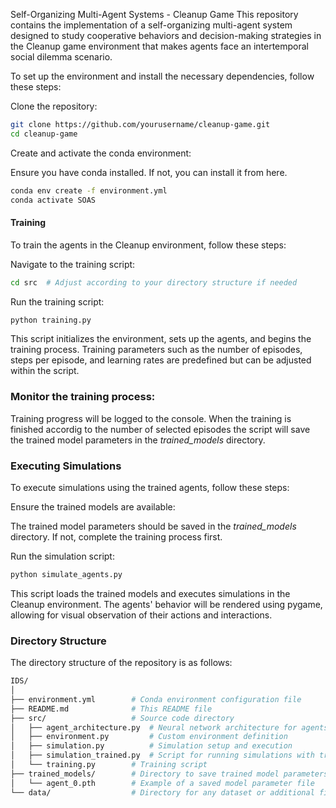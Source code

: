 Self-Organizing Multi-Agent Systems - Cleanup Game
This repository contains the implementation of a self-organizing multi-agent system designed to study cooperative behaviors and decision-making strategies in the Cleanup game environment that makes agents face an intertemporal social dilemma scenario.

To set up the environment and install the necessary dependencies, follow these steps:

Clone the repository:

```bash
git clone https://github.com/yourusername/cleanup-game.git
cd cleanup-game
```
Create and activate the conda environment:

Ensure you have conda installed. If not, you can install it from here.

```bash
conda env create -f environment.yml
conda activate SOAS
```
#### Training
To train the agents in the Cleanup environment, follow these steps:

Navigate to the training script:

```bash
cd src  # Adjust according to your directory structure if needed
```
Run the training script:

```bash
python training.py
```

This script initializes the environment, sets up the agents, and begins the training process. Training parameters such as the number of episodes, steps per episode, and learning rates are predefined but can be adjusted within the script.

### Monitor the training process:

Training progress will be logged to the console. When the training is finished accordig to the number of selected episodes the script will save the trained model parameters in the *trained_models* directory.

### Executing Simulations
To execute simulations using the trained agents, follow these steps:

Ensure the trained models are available:

The trained model parameters should be saved in the *trained_models* directory. If not, complete the training process first.

Run the simulation script:

``` bash
python simulate_agents.py
```

This script loads the trained models and executes simulations in the Cleanup environment. The agents' behavior will be rendered using pygame, allowing for visual observation of their actions and interactions.

### Directory Structure
The directory structure of the repository is as follows:

``` bash
IDS/
│
├── environment.yml        # Conda environment configuration file
├── README.md              # This README file
├── src/                   # Source code directory
│   ├── agent_architecture.py  # Neural network architecture for agents
│   ├── environment.py         # Custom environment definition
│   ├── simulation.py          # Simulation setup and execution
│   ├── simulation_trained.py  # Script for running simulations with trained agents
│   └── training.py        # Training script
├── trained_models/        # Directory to save trained model parameters
│   └── agent_0.pth        # Example of a saved model parameter file
└── data/                  # Directory for any dataset or additional files
```

